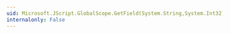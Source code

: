 ```yaml
---
uid: Microsoft.JScript.GlobalScope.GetField(System.String,System.Int32)
internalonly: False
---
```

